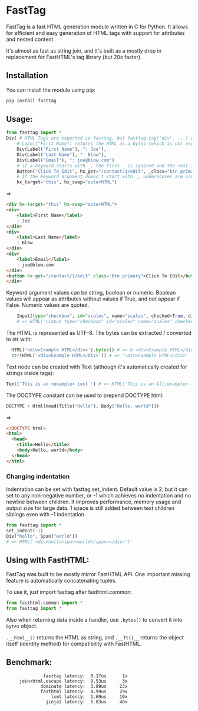 # FastTag

FastTag is a fast HTML generation module written in C for Python. It allows for efficient and easy generation of HTML tags with support for attributes and nested content.

It's almost as fast as string join, and it's built as a mostly drop in replacement for FastHTML's tag library (but 20x faster).

## Installation

You can install the module using pip:

```bash
pip install fasttag
```


## Usage:

```python
from fasttag import *
Div( # HTML Tags are exported in fasttag, but fasttag.tag("div", ...) can be used as well.
    # Label("First Name") returns the HTML as a bytes (which is not escaped, just indented), but all passed strings in the element children and attribute values are escaped
    Div(Label("First Name"), ": Joe"),
    Div(Label("Last Name"), ": Blow"),
    Div(Label("Email"), ": joe@blow.com")
    # if a keyword starts with _, the first _ is ignored and the rest is used as an argument unchanged.
    Button("Click To Edit", hx_get="/contact/1/edit", _class="btn primary"),   
    # If the keyword argument doesn't start with _, underscores are converted to hypens (-) in the attibute name
    hx_target="this", hx_swap="outerHTML")
```

=>

```HTML
<div hx-target="this" hx-swap="outerHTML">
<div>
    <label>First Name</label>
    : Joe
</div>
<div>
    <label>Last Name</label>
    : Blow
</div>
<div>
    <label>Email</label>
    : joe@blow.com
</div>
<button hx-get="/contact/1/edit" class="btn primary">Click To Edit</button>
</div>
```

Keyword argument values can be string, boolean or numeric. Boolean values will appear as attributes without values if True, and not appear if False.
Numeric values are quoted.

```python
    Input(type="checkbox", id="scales", name="scales", checked=True, disabled=False)
    # => HTML('<input type="checkbox" id="scales" name="scales" checked>')
```

The HTML is represented as UTF-8. The bytes can be extracted / converted to str with:

```python
  HTML('<div>Example HTML</div>').bytes() # => b'<div>Example HTML</div>'
  str(HTML('<div>Example HTML</div>')) # => '<div>Example HTML</div>'
```

Text node can be created with Text (although it's automatically created for strings inside tags):

```python
Text('This is an <example> text ') # => HTML('This is an &lt;example> text')
```

The DOCTYPE constant can be used to prepend DOCTYPE html:
```python
DOCTYPE + Html(Head(Title("Hello"), Body("Hello, world")))
```

=>
```html
<!DOCTYPE html>
<html>
  <head>
    <title>Hello</title>
    <body>Hello, world</body>
  </head>
</html>
```

### Changing indentation

Indentation can be set with fasttag.set_indent.
Default value is 2, but it can set to any non-negative number, or -1 which achieves no indentation and no newline between children.
It improves performance, memory usage and output size for large data.
1 space is still added between text children siblings even with -1 indentation.

```python
from fasttag import *
set_indent(-1)
Div("hello", Span("world"))
# => HTML('<div>hello<span>world</span></div>')
```

## Using with FastHTML:
FastTag was built to be mostly mirror FastHTML API. One important missing feature is automatically concatenating tuples.

To use it, just import fasttag after fasthtml.common:

```python
from fasthtml.common import *
from fasttag import *
```

Also when returning data inside a handler, use ```.bytes()``` to convert it into ```bytes``` object.

```.__html__()``` returns the HTML as string, and ```.__ft()__``` returns the object itself (identity method) for compatibility with FastHTML.


## Benchmark:

```
              fasttag latency:  0.17us      1x
     join+html.escape latency:  0.53us      3x
             dominate latency:  3.89us     23x
             fasthtml latency:  4.99us     29x
                 lxml latency:  1.69us     10x
               jinja2 latency:  6.83us     40x
```


